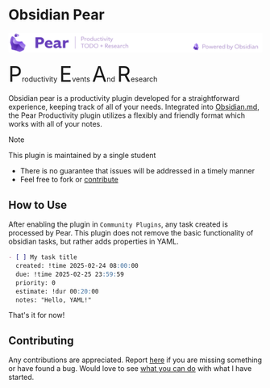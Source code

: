 # Obsidian Pear

![Obsidian Pear](banner.svg)

<span style="font-size: 3em;">P</span>roductivity
<span style="font-size: 3em;">E</span>vents
<span style="font-size: 3em;">A</span>nd
<span style="font-size: 3em;">R</span>esearch

Obsidian pear is a productivity plugin developed for a straightforward experience, keeping track of all of your needs. Integrated into [Obsidian.md](https://obsidian.md/), the Pear Productivity plugin utilizes a flexibly and friendly format which works with all of your notes.

> [!NOTE]
> This plugin is maintained by a single student
> - There is no guarantee that issues will be addressed in a timely manner
> - Feel free to fork or [contribute](#contributing)

## How to Use
After enabling the plugin in `Community Plugins`, any task created is processed by Pear. This plugin does not remove the basic functionality of obsidian tasks, but rather adds properties in YAML.
```md
- [ ] My task title
  created: !time 2025-02-24 08:00:00
  due: !time 2025-02-25 23:59:59
  priority: 0
  estimate: !dur 00:20:00
  notes: "Hello, YAML!"
```
That's it for now!

## Contributing
Any contributions are appreciated. Report [here](https://github.com/Hudson-Stolfus/obsidian-pear/issues) if you are missing something or have found a bug. Would love to see [what you can do](https://github.com/Hudson-Stolfus/obsidian-pear/fork) with what I have started.

